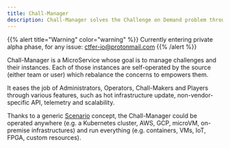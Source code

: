 ```yaml
---
title: Chall-Manager
description: Chall-Manager solves the Challenge on Demand problem through a generalization technically based upon Pulumi, and embodies the State-of-the-Art Continuous Deployment practices.
---
```


{{% alert title="Warning" color="warning" %}}
Currently entering private alpha phase, for any issue: ctfer-io@protonmail.com 
{{% /alert %}}

Chall-Manager is a MicroService whose goal is to manage challenges and their instances.
Each of those instances are self-operated by the source (either team or user) which rebalance the concerns to empowers them.

It eases the job of Administrators, Operators, Chall-Makers and Players through various features, such as hot infrastructure update, non-vendor-specific API, telemetry and scalability.

Thanks to a generic [Scenario](/docs/chall-manager/glossary#scenario) concept, the Chall-Manager could be operated anywhere (e.g. a Kubernetes cluster, AWS, GCP, microVM, on-premise infrastructures) and run everything (e.g. containers, VMs, IoT, FPGA, custom resources).
